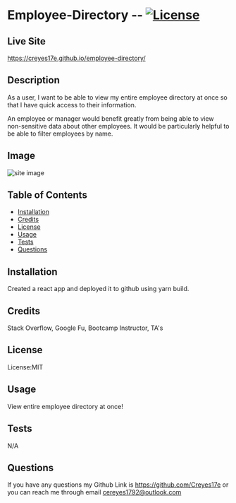 # Employee-Directory -- [![License](https://img.shields.io/badge/license-MIT-blue.svg)](https://shields.io/)

## Live Site

https://creyes17e.github.io/employee-directory/

## Description

As a user, I want to be able to view my entire employee directory at once so that I have quick access to their information.

An employee or manager would benefit greatly from being able to view non-sensitive data about other employees. It would be particularly helpful to be able to filter employees by name.

## Image

![site image](./public/img/directory.JPG)

## Table of Contents

- [Installation](#Installation)
- [Credits](#Credits)
- [License](#License)
- [Usage](#Usage)
- [Tests](#Tests)
- [Questions](#Questions)

## Installation

Created a react app and deployed it to github using yarn build.

## Credits

Stack Overflow, Google Fu, Bootcamp Instructor, TA's

## License

License:MIT

## Usage

View entire employee directory at once!

## Tests

N/A

## Questions

If you have any questions my Github Link is https://github.com/Creyes17e or you can reach me through email cereyes1792@outlook.com
